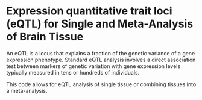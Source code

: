 # Expression quantitative trait loci (eQTL) for Single and Meta-Analysis of Brain Tissue            
                                  
An eQTL is a locus that explains a fraction of the genetic variance of a gene expression phenotype. Standard eQTL analysis involves a direct association test between markers of genetic variation with gene expression levels typically measured in tens or hundreds of individuals.                 
                                      
This code allows for eQTL analysis of single tissue or combining tissues into a meta-analysis.                                    
                
          
                  
      
  
   
   
